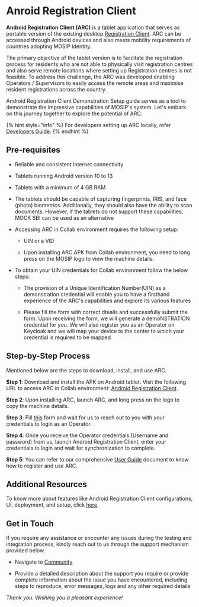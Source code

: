 # Anroid Registration Client

**Android Registration Client (ARC)** is a tablet application that serves as portable version of the existing desktop [Registration Client](https://docs.mosip.io/1.2.0/modules/registration-client). ARC can be accessed through Android devices and also meets mobility requirements of countries adopting MOSIP Identity.

The primary objective of the tablet version is to facilitate the registration process for residents who are not able to physically visit registration centres and also serve remote locations where setting up Registration centres is not feasible. To address this challenge, the ARC was developed enabling Operators / Supervisors to easily access the remote areas and maximise resident registrations across the country.

Android Registration Client Demonstration Setup guide serves as a tool to demonstrate the impressive capabilities of MOSIP's system. Let's embark on this journey together to explore the potential of ARC.

{% hint style="info" %}
For developers setting up ARC locally, refer [Developers Guide](https://docs.mosip.io/1.2.0/modules/android-registration-client/android-registration-client-developer-guide).
{% endhint %}

## Pre-requisites ##

* Reliable and consistent Internet connectivity

* Tablets running Android version 10 to 13

* Tablets with a minimum of 4 GB RAM

* The tablets should be capable of capturing fingerprints, IRIS, and face (photo) biometrics. Additionally, they should also have the ability to scan documents. However, if the tablets do not support these capabilities, MOCK SBI can be used as an alternative

* Accessing ARC in Collab environment requires the following setup:

   * UIN or a VID

   * Upon installing ARC APK from Collab environment, you need to long press on the MOSIP logo to view the machine details.

* To obtain your UIN credentials for Collab environment follow the below steps:

   * The provision of a Unique Identification Number(UIN) as a demonstration credential will enable you to have a firsthand experience of the ARC's capabilities and explore its various features

   * Please fill the form with correct dteails and successfully submit the form. Upon receiving the form, we will generate a demoNSTRATION credential for you. We will also register you as an Operator on Keycloak and we will map your device to the center to which your credential is required to be mapped

## Step-by-Step Process ##
Mentioned below are the steps to download, install, and use ARC.

  **Step 1**: Download and install the APK on Android tablet. Visit the following URL to access  ARC in Collab environment:  [Android Registration Client](https://collab.mosip.net/#/dashboard).

   **Step 2**: Upon installing ARC, launch ARC, and long press on the logo to copy the machine details.

   **Step 3**: Fill [this](https://docs.google.com/forms/d/e/1FAIpQLScq-HoYkbx37iKtm_v17dn8UZTih-Xv_P93Ew3GEl8H-vH-qA/viewform) form and wait for us to reach out to you with your credentials to login as an Operator.

   **Step 4**: Once you receive the Operator credentials (Username and password) from us, launch Android Registration Client, enter your credentials to login and wait for 
     synchronization to complete.

   **Step 5**: You can refer to our comprehensive [User Guide](https://docs.mosip.io/1.2.0/modules/android-registration-client/android-registration-client-user-guide) 
     document to know how to register and use ARC.

## Additional Resources ##

To know more about features like Android Registration Client configurations, UI, deployment, and setup, click [here](https://docs.mosip.io/1.2.0/modules/android-registration-client).

## Get in Touch ##

If you require any assistance or encounter any issues during the testing and integration process, kindly reach out to us through the support mechanism provided below.

* Navigate to [Community](https://community.mosip.io/)

* Provide a detailed description about the support you require or provide complete information about the issue you have encountered, including steps to reproduce, error messages, logs and any other required details

*Thank you. Wishing you a pleasant experience!*


